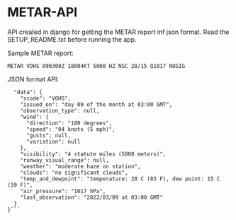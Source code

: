 # METAR-API

API created in django for getting the METAR  report inf json format.
Read the SETUP_README.txt before running the app.

Sample METAR report:

    METAR VOHS 090300Z 18004KT 5000 HZ NSC 28/15 Q1017 NOSIG

JSON format API: 

```{
  "data": {
    "scode": "VOHS",
    "issued_on": "day 09 of the month at 03:00 GMT",
    "observation_type": null,
    "wind": {
      "direction": "180 degrees",
      "speed": "04 knots (5 mph)",
      "gusts": null,
      "variation": null
    },
    "visibility": "4 statute miles (5000 meters)",
    "runway_visual_range": null,
    "weather": "moderate haze on station",
    "clouds": "no significant clouds",
    "temp_and_dewpoint": "temperature: 28 C (83 F), dew point: 15 C (59 F)",
    "air_pressure": "1017 hPa",
    "last_observation": "2022/03/09 at 03:00 GMT"
  }
}```
